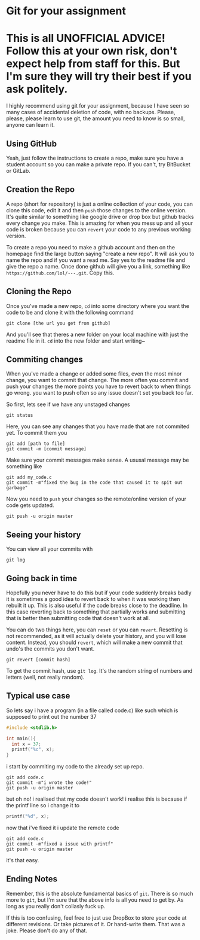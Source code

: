 # Git for your assignment

# This is all UNOFFICIAL ADVICE! Follow this at your own risk, don't expect help from staff for this. But I'm sure they will try their best if you ask politely.

I highly recommend using git for your assignment, because I have seen so many cases of accidental deletion of code, with no backups. Please, please, please learn to use git, the amount you need to know is so small, anyone can learn it.

## Using GitHub
Yeah, just follow the instructions to create a repo, make sure you have a student account so you can make a private repo. If you can't, try BitBucket or GitLab.

## Creation the Repo
A repo (short for repository) is just a online collection of your code, you can clone this code, edit it and then `push` those changes to the online version. It's quite similar to something like google drive or drop box but github tracks every change you make.
This is amazing for when you mess up and all your code is broken because you can `revert` your code to any previous working version. 

To create a repo you need to make a github account and then on the homepage find the large button saying "create a new repo". 
It will ask you to name the repo and if you want a read me. Say yes to the readme file and give the repo a name. 
Once done github will give you a link, something like `https://github.com/lol/---.git`. Copy this. 

## Cloning the Repo
Once you've made a new repo, `cd` into some directory where you want the code to be and clone it with the following command

```
git clone [the url you get from github]
```

And you'll see that theres a new folder on your local machine with just the readme file in it. `cd` into the new folder and start writing~

## Commiting changes
When you've made a change or added some files, even the most minor change, you want to commit that change. The more often you commit and push your changes the more points you have to revert back to when things go wrong. you want to push often so any issue doesn't set you back too far. 

So first, lets see if we have any unstaged changes
```
git status
```
Here, you can see any changes that you have made that are not commited yet. To commit them you

```
git add [path to file]
git commit -m [commit message]
```
Make sure your commit messages make sense. A ususal message may be something like 
```
git add my_code.c
git commit -m"fixed the bug in the code that caused it to spit out garbage"
```
Now you need to `push` your changes so the remote/online version of your code gets updated.
```
git push -u origin master
```

## Seeing your history
You can view all your commits with 
```
git log
```

## Going back in time
Hopefully you never have to do this but if your code suddenly breaks badly it is sometimes a good idea to revert back to when it was working then rebuilt it up. 
This is also useful if the code breaks close to the deadline. In this case reverting back to something that partially works and submitting that is better then submitting code that doesn't work at all. 

You can do two things here, you can `reset` or you can `revert`. Resetting is not recommended, as it will actually delete your history, and you will lose content. Instead, you should `revert`, which will make a new commit that undo's the commits you don't want. 
```
git revert [commit hash]
```
To get the commit hash, use `git log`. It's the random string of numbers and letters (well, not really random). 

## Typical use case

So lets say i have a program (in a file called code.c) like such which is supposed to print out 
the number 37

```c
#include <stdlib.h>

int main(){
  int x = 37;
  printf("%c", x);
}
```

i start by commiting my code to the already set up repo. 

```
git add code.c
git commit -m"i wrote the code!"
git push -u origin master
```

but oh no! i realised that my code doesn't work!
i realise this is because if the printf line so i change it to
```c
printf("%d", x);
```
now that i've fixed it i update the remote code
```
git add code.c
git commit -m"fixed a issue with printf"
git push -u origin master
```
it's that easy. 
## Ending Notes
Remember, this is the absolute fundamental basics  of `git`. There is so much more to `git`, but I'm sure that the above info is all you need to get by. As long as you really don't collasly fuck up.

If this is too confusing, feel free to just use DropBox to store your code at different revisions. Or take pictures of it. Or hand-write them. That was a joke. Please don't do any of that.
